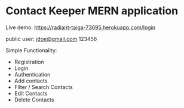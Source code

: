 # Contact Keeper MERN application

Live demo: https://radiant-taiga-73695.herokuapp.com/login

public user:
jdoe@gmail.com
123456

Simple Functionality:
- Registration
- Login
- Authentication
- Add contacts
- Filter / Search Contacts
- Edit Contacts
- Delete Contacts
